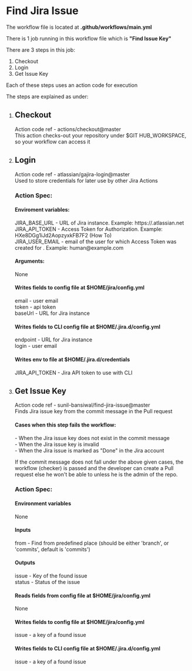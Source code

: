 # Find Jira Issue

<p>The workflow file is located at <strong>.github/workflows/main.yml</strong></p>

<p>There is 1 job running in this workflow file which is <strong>"Find Issue Key"</strong></p>

<p>There are 3 steps in this job:</p>

<ol>
   <li>Checkout</li>
   <li>Login</li>
   <li>Get Issue Key</li>
</ol>

<p>Each of these steps uses an action code for execution</p>

<p>The steps are explained as under:</p>
<ol>
   <li><h2>Checkout</h2>
   <p>Action code ref - actions/checkout@master<br />
   This action checks-out your repository under $GIT HUB_WORKSPACE, so your workflow can access it<br />
   </p>
   </li>   
   
  <li><h2>Login</h2>
   <p>Action code ref - atlassian/gajira-login@master<br />
   Used to store credentials for later use by other Jira Actions<br />
   <h3>Action Spec:</h3>
   
   <h4>Enviroment variables:</h4>
   JIRA_BASE_URL - URL of Jira instance. Example: https://<yourdomain>.atlassian.net<br />
   JIRA_API_TOKEN - Access Token for Authorization. Example: HXe8DGg1iJd2AopzyxkFB7F2 (How To)<br />
   JIRA_USER_EMAIL - email of the user for which Access Token was created for . Example: human@example.com<br />

   <h4>Arguments:</h4>
   None<br />

   <h4>Writes fields to config file at $HOME/jira/config.yml</h4>
   email - user email<br />
   token - api token<br />
   baseUrl - URL for Jira instance<br />

   <h4>Writes fields to CLI config file at $HOME/.jira.d/config.yml</h4>
   endpoint - URL for Jira instance<br />
   login - user email<br />

   <h4>Writes env to file at $HOME/.jira.d/credentials</h4>
   JIRA_API_TOKEN - Jira API token to use with CLI<br /></p>
   </li>
  
 <li><h2>Get Issue Key</h2>
   <p>Action code ref - sunil-bansiwal/find-jira-issue@master<br />
   Finds Jira issue key from the commit message in the Pull request<br />
   
   <h4>Cases when this step fails the workflow:</h4>
   - When the Jira issue key does not exist in the commit message<br />
   - When the Jira issue key is invalid<br />
   - When the Jira issue is marked as "Done" in the Jira account<br />
   
   If the commit message does not fall under the above given cases, the workflow (checker) is passed and the developer can        create a Pull request else he won't be able to unless he is the admin of the repo.<br />
   <h3>Action Spec:</h3>
   
   <h4>Environment variables</h4>
   None
   
   <h4>Inputs</h4>
   from - Find from predefined place (should be either 'branch', or 'commits', default is 'commits')<br />

   <h4>Outputs</h4>
   issue - Key of the found issue<br />
   status - Status of the issue<br />
   
   <h4>Reads fields from config file at $HOME/jira/config.yml</h4>
   None<br />

   <h4>Writes fields to config file at $HOME/jira/config.yml</h4>
   issue - a key of a found issue<br />
   
   <h4>Writes fields to CLI config file at $HOME/.jira.d/config.yml</h4>
   issue - a key of a found issue<br />
   </p>
   </li>
  
